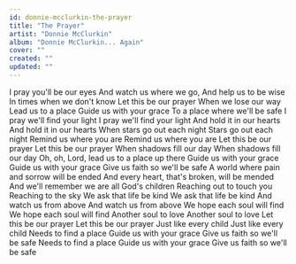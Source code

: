 ```yaml
---
id: donnie-mcclurkin-the-prayer
title: "The Prayer"
artist: "Donnie McClurkin"
album: "Donnie McClurkin... Again"
cover: ""
created: ""
updated: ""
---
```


I pray you'll be our eyes
And watch us where we go,
And help us to be wise
In times when we don't know
Let this be our prayer
When we lose our way
Lead us to a place
Guide us with your grace
To a place where we'll be safe
I pray we'll find your light
I pray we'll find your light
And hold it in our hearts
And hold it in our hearts
When stars go out each night
Stars go out each night
Remind us where you are
Remind us where you are
Let this be our prayer
Let this be our prayer
When shadows fill our day
When shadows fill our day
Oh, oh, Lord, lead us to a place up there
Guide us with your grace
Guide us with your grace
Give us faith so we'll be safe
A world where pain and sorrow will be ended
And every heart, that's broken, will be mended
And we'll remember we are all God's children
Reaching out to touch you
Reaching to the sky
We ask that life be kind
We ask that life be kind
And watch us from above
And watch us from above
We hope each soul will find
We hope each soul will find
Another soul to love
Another soul to love
Let this be our prayer
Let this be our prayer
Just like every child
Just like every child
Needs to find a place
Guide us with your grace
Give us faith so we'll be safe
Needs to find a place
Guide us with your grace
Give us faith so we'll be safe